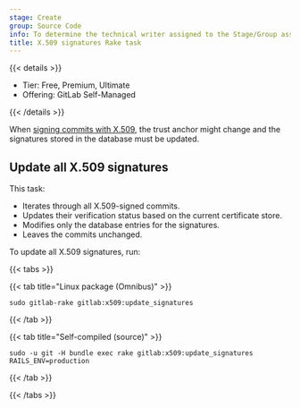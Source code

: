 ```yaml
---
stage: Create
group: Source Code
info: To determine the technical writer assigned to the Stage/Group associated with this page, see https://handbook.gitlab.com/handbook/product/ux/technical-writing/#assignments
title: X.509 signatures Rake task
---
```


{{< details >}}

- Tier: Free, Premium, Ultimate
- Offering: GitLab Self-Managed

{{< /details >}}

When [signing commits with X.509](../../user/project/repository/signed_commits/x509.md),
the trust anchor might change and the signatures stored in the database must be updated.

## Update all X.509 signatures

This task:

- Iterates through all X.509-signed commits.
- Updates their verification status based on the current certificate store.
- Modifies only the database entries for the signatures.
- Leaves the commits unchanged.

To update all X.509 signatures, run:

{{< tabs >}}

{{< tab title="Linux package (Omnibus)" >}}

```shell
sudo gitlab-rake gitlab:x509:update_signatures
```

{{< /tab >}}

{{< tab title="Self-compiled (source)" >}}

```shell
sudo -u git -H bundle exec rake gitlab:x509:update_signatures RAILS_ENV=production
```

{{< /tab >}}

{{< /tabs >}}
